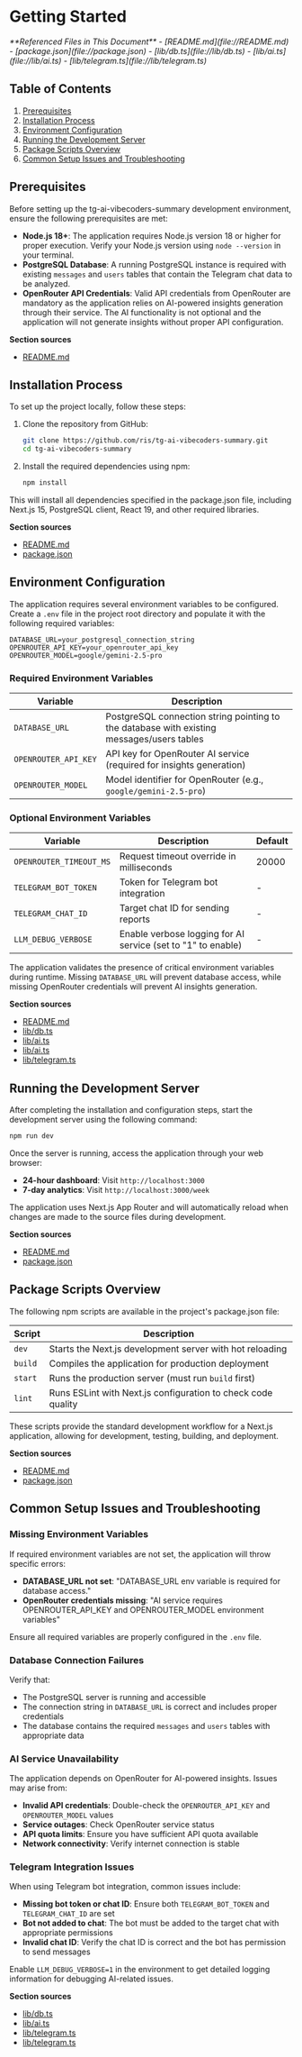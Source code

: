 # Getting Started

<cite>
**Referenced Files in This Document**   
- [README.md](file://README.md)
- [package.json](file://package.json)
- [lib/db.ts](file://lib/db.ts)
- [lib/ai.ts](file://lib/ai.ts)
- [lib/telegram.ts](file://lib/telegram.ts)
</cite>

## Table of Contents
1. [Prerequisites](#prerequisites)
2. [Installation Process](#installation-process)
3. [Environment Configuration](#environment-configuration)
4. [Running the Development Server](#running-the-development-server)
5. [Package Scripts Overview](#package-scripts-overview)
6. [Common Setup Issues and Troubleshooting](#common-setup-issues-and-troubleshooting)

## Prerequisites

Before setting up the tg-ai-vibecoders-summary development environment, ensure the following prerequisites are met:

- **Node.js 18+**: The application requires Node.js version 18 or higher for proper execution. Verify your Node.js version using `node --version` in your terminal.
- **PostgreSQL Database**: A running PostgreSQL instance is required with existing `messages` and `users` tables that contain the Telegram chat data to be analyzed.
- **OpenRouter API Credentials**: Valid API credentials from OpenRouter are mandatory as the application relies on AI-powered insights generation through their service. The AI functionality is not optional and the application will not generate insights without proper API configuration.

**Section sources**
- [README.md](file://README.md#L2-L10)

## Installation Process

To set up the project locally, follow these steps:

1. Clone the repository from GitHub:
   ```bash
   git clone https://github.com/ris/tg-ai-vibecoders-summary.git
   cd tg-ai-vibecoders-summary
   ```

2. Install the required dependencies using npm:
   ```bash
   npm install
   ```

This will install all dependencies specified in the package.json file, including Next.js 15, PostgreSQL client, React 19, and other required libraries.

**Section sources**
- [README.md](file://README.md#L11-L15)
- [package.json](file://package.json#L1-L28)

## Environment Configuration

The application requires several environment variables to be configured. Create a `.env` file in the project root directory and populate it with the following required variables:

```env
DATABASE_URL=your_postgresql_connection_string
OPENROUTER_API_KEY=your_openrouter_api_key
OPENROUTER_MODEL=google/gemini-2.5-pro
```

### Required Environment Variables

| Variable | Description |
|--------|-------------|
| `DATABASE_URL` | PostgreSQL connection string pointing to the database with existing messages/users tables |
| `OPENROUTER_API_KEY` | API key for OpenRouter AI service (required for insights generation) |
| `OPENROUTER_MODEL` | Model identifier for OpenRouter (e.g., `google/gemini-2.5-pro`) |

### Optional Environment Variables

| Variable | Description | Default |
|--------|-------------|---------|
| `OPENROUTER_TIMEOUT_MS` | Request timeout override in milliseconds | 20000 |
| `TELEGRAM_BOT_TOKEN` | Token for Telegram bot integration | - |
| `TELEGRAM_CHAT_ID` | Target chat ID for sending reports | - |
| `LLM_DEBUG_VERBOSE` | Enable verbose logging for AI service (set to "1" to enable) | - |

The application validates the presence of critical environment variables during runtime. Missing `DATABASE_URL` will prevent database access, while missing OpenRouter credentials will prevent AI insights generation.

**Section sources**
- [README.md](file://README.md#L17-L28)
- [lib/db.ts](file://lib/db.ts#L7-L11)
- [lib/ai.ts](file://lib/ai.ts#L3-L4)
- [lib/ai.ts](file://lib/ai.ts#L171-L172)
- [lib/telegram.ts](file://lib/telegram.ts#L116-L124)

## Running the Development Server

After completing the installation and configuration steps, start the development server using the following command:

```bash
npm run dev
```

Once the server is running, access the application through your web browser:

- **24-hour dashboard**: Visit `http://localhost:3000`
- **7-day analytics**: Visit `http://localhost:3000/week`

The application uses Next.js App Router and will automatically reload when changes are made to the source files during development.

**Section sources**
- [README.md](file://README.md#L16)
- [package.json](file://package.json#L6)

## Package Scripts Overview

The following npm scripts are available in the project's package.json file:

| Script | Description |
|-------|-------------|
| `dev` | Starts the Next.js development server with hot reloading |
| `build` | Compiles the application for production deployment |
| `start` | Runs the production server (must run `build` first) |
| `lint` | Runs ESLint with Next.js configuration to check code quality |

These scripts provide the standard development workflow for a Next.js application, allowing for development, testing, building, and deployment.

**Section sources**
- [README.md](file://README.md#L31-L35)
- [package.json](file://package.json#L5-L9)

## Common Setup Issues and Troubleshooting

### Missing Environment Variables

If required environment variables are not set, the application will throw specific errors:

- **DATABASE_URL not set**: "DATABASE_URL env variable is required for database access."
- **OpenRouter credentials missing**: "AI service requires OPENROUTER_API_KEY and OPENROUTER_MODEL environment variables"

Ensure all required variables are properly configured in the `.env` file.

### Database Connection Failures

Verify that:
- The PostgreSQL server is running and accessible
- The connection string in `DATABASE_URL` is correct and includes proper credentials
- The database contains the required `messages` and `users` tables with appropriate data

### AI Service Unavailability

The application depends on OpenRouter for AI-powered insights. Issues may arise from:

- **Invalid API credentials**: Double-check the `OPENROUTER_API_KEY` and `OPENROUTER_MODEL` values
- **Service outages**: Check OpenRouter service status
- **API quota limits**: Ensure you have sufficient API quota available
- **Network connectivity**: Verify internet connection is stable

### Telegram Integration Issues

When using Telegram bot integration, common issues include:

- **Missing bot token or chat ID**: Ensure both `TELEGRAM_BOT_TOKEN` and `TELEGRAM_CHAT_ID` are set
- **Bot not added to chat**: The bot must be added to the target chat with appropriate permissions
- **Invalid chat ID**: Verify the chat ID is correct and the bot has permission to send messages

Enable `LLM_DEBUG_VERBOSE=1` in the environment to get detailed logging information for debugging AI-related issues.

**Section sources**
- [lib/db.ts](file://lib/db.ts#L11)
- [lib/ai.ts](file://lib/ai.ts#L172)
- [lib/telegram.ts](file://lib/telegram.ts#L116-L124)
- [lib/telegram.ts](file://lib/telegram.ts#L410-L442)